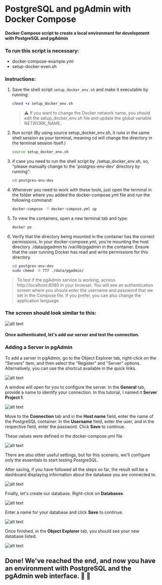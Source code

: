 # PostgreSQL and pgAdmin with Docker Compose

#### Docker Compose script to create a local environment for development with PostgreSQL and pgAdmin

### To run this script is necessary:
- docker-compose-example.yml
- setup-docker-even.sh

### Instructions:

1. Save the shell script `setup_docker_env.sh` and make it executable by running:
   ```bash
   chmod +x setup_docker_env.sh   
   ```
   >  ⚠ If you want to change the Docker network name, you should edit the setup_docker_env.sh file and update the global variable NETWORK_NAME.


2. Run script (By using source setup_docker_env.sh, it runs in the same shell session as your terminal, meaning cd will change the directory in the terminal session itself.)
   ```bash
   source setup_docker_env.sh
   ```

3. if case you need to run the shell script by ./setup_docker_env.sh, so,
"please manually change to the 'postgres-env-dev' directory by running":
   ```bash
   cd postgres-env-dev
   ```
4. Whenever you need to work with these tools, just open the terminal in the folder where you added the docker-compose.yml file and run the following command:
   ```bash
   docker-compose -f docker-compose.yml up
   ```  
5. To view the containers, open a new terminal tab and type:
   ```bash
   docker ps
   ```  
6. Verify that the directory being mounted in the container has the correct permissions. In your docker-compose.yml, you're mounting the host directory ./data/pgadmin to /var/lib/pgadmin in the container. Ensure that the user running Docker has read and write permissions for this directory.
   ```bash
   cd postgres-env-dev
   sudo chmod -R 777 ./data/pgadmin/
   ```

>  To test if the pgAdmin service is working, access http://localhost:8080 in your browser. You will see an authentication screen where you should enter the username and password that we set in the Compose file. If you prefer, you can also change the application language.
>


### The screen should look similar to this:

![alt text](assets/image-1.png)

#### Once authenticated, let's add our server and test the connection.


### Adding a Server in pgAdmin

To add a server in pgAdmin, go to the Object Explorer tab, right-click on the "Servers" item, and then select the "Register" and "Server" options. Alternatively, you can use the shortcut available in the quick links.


![alt text](assets/image-2.png)

A window will open for you to configure the server. In the **General** tab, provide a name to identify your connection. In this tutorial, I named it **Server Project 1**.

![alt text](assets/image-3.png)

Move to the **Connection** tab and in the **Host name** field, enter the name of the PostgreSQL container. In the **Username** field, enter the user, and in the respective field, enter the password. Click **Save** to continue.

These values were defined in the docker-compose.yml file

![alt text](assets/image-4.png)

There are also other useful settings, but for this scenario, we'll configure only the essentials to start testing PostgreSQL.

After saving, if you have followed all the steps so far, the result will be a dashboard displaying information about the database you are connected to.

![alt text](assets/image-5.png)

Finally, let's create our database. Right-click on **Databases**. 

![alt text](assets/image-6.png)

Enter a name for your database and click **Save** to continue.

![alt text](assets/image-7.png)

Once finished, in the **Object Explorer** tab, you should see your new database listed.

![alt text](assets/image-8.png)

## Done! We've reached the end, and now you have an environment with PostgreSQL and the pgAdmin web interface. :clap: :rocket:
   
